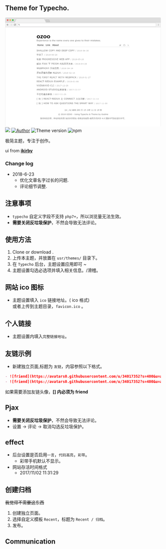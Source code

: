 ## Theme for Typecho.

![preView](https://raw.githubusercontent.com/shiyiya/Plain/master/screenshot.png)
![](https://img.shields.io/badge/Theme-%40Typecho-brightgreen.svg)
[![Author](https://img.shields.io/badge/Author-me-brightgreen.svg)](https://runtua.cn.com)
![Theme version](https://img.shields.io/badge/version-1.0.1-green.svg)
![npm](https://img.shields.io/npm/l/express.svg)

极简主题，专注于创作。

ui from **[ikirby](https://ikirby.me/)**

### Change log

- 2018-6-23
  - 优化文章名字过长的问题.
  - 评论细节调整.

## 注意事项

- `typecho` 自定义字段不支持 `php7+`，所以浏览量无法生效。
- **需要关闭反垃圾保护**，不然会导致无法评论。

## 使用方法

1.  Clone or download .
2.  上传本主题，并放置在 `usr/themes/` 目录下。
3.  在 `Typecho` 后台，主题设置应用即可 ~
4.  主题设置勾选必选项并填入相关信息。/滑稽。

## 网站 ico 图标

- 主题设置填入 `ico` 链接地址。( ico 格式)  
  或者上传到主题目录，`favicon.ico` 。

## 个人链接

- 主题设置内填入`完整链接地址`。

## 友链示例

- 新建独立页面,标题为 `友链`，内容参照以下格式。

```markdown
- ![friend](https://avatars0.githubusercontent.com/u/34017352?s=400&u=a06f4ca3cebd399527f469c9ce1c9d5486b0a406&v=4)[Google](https://Google.com)
- ![friend](https://avatars0.githubusercontent.com/u/34017352?s=400&u=a06f4ca3cebd399527f469c9ce1c9d5486b0a406&v=4)[Godme: 无非是一个不可知的背负](https://www.runtua.cn)
```

如果需要添加友链头像，**[] 内必须为 friend**

## Pjax

- **需要关闭反垃圾保护**，不然会导致无法评论。
- 设置 -> 评论 -> 取消勾选反垃圾保护。

## effect

- 后台设置是否启用`一言`，`代码高亮`，`彩带`。
  - 彩带手机默认不显示。
- 网站存活时间格式
  - 2017/11/02 11:31:29

## 创建归档

~~我觉得不需要这东西~~

1.  创建独立页面。
2.  选择自定义模板 `Recent`，标题为 `Recent / 归档`。
3.  发布。

## Communication
